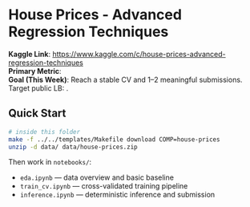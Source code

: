 # House Prices - Advanced Regression Techniques

**Kaggle Link**: https://www.kaggle.com/c/house-prices-advanced-regression-techniques  
**Primary Metric**: <fill in>  
**Goal (This Week)**: Reach a stable CV and 1–2 meaningful submissions. Target public LB: <fill in>.

## Quick Start
```bash
# inside this folder
make -f ../../templates/Makefile download COMP=house-prices
unzip -d data/ data/house-prices.zip
```

Then work in `notebooks/`:
- `eda.ipynb` — data overview and basic baseline
- `train_cv.ipynb` — cross-validated training pipeline
- `inference.ipynb` — deterministic inference and submission
